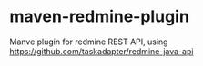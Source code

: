 maven-redmine-plugin
====================

Manve plugin for redmine REST API, using https://github.com/taskadapter/redmine-java-api